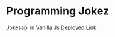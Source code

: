 # Programming Jokez
 Jokesapi in Vanilla Js
 [Deployed Link](https://programmingjokezz.netlify.app/)
